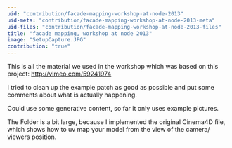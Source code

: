 ```yaml
---
uid: "contribution/facade-mapping-workshop-at-node-2013"
uid-meta: "contribution/facade-mapping-workshop-at-node-2013-meta"
uid-files: "contribution/facade-mapping-workshop-at-node-2013-files"
title: "facade mapping, workshop at node 2013"
image: "SetupCapture.JPG"
contribution: "true"
---
```


This is all the material we used in the workshop which was based on this project: http://vimeo.com/59241974 

I tried to clean up the example patch as good as possible and put some comments about what is actually happening. 

Could use some generative content, so far it only uses example pictures.

The Folder is a bit large, because I implemented the original Cinema4D file, which shows how to uv map your model from the view of the camera/ viewers position. 

